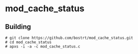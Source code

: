 # mod_cache_status

## Building
```
# git clone https://github.com/bostrt/mod_cache_status.git
# cd mod_cache_status
# apxs -i -a -c mod_cache_status.c
```
